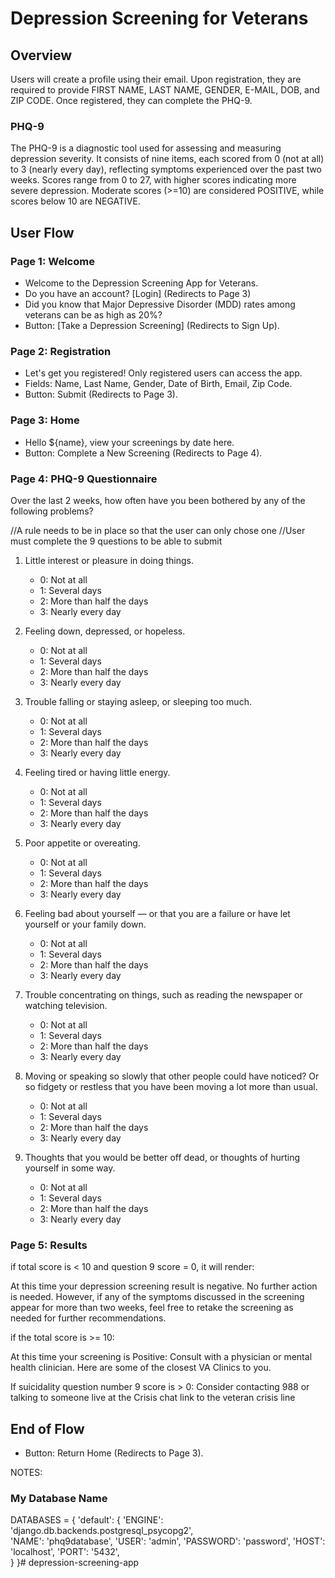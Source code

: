 # Depression Screening for Veterans

## Overview
Users will create a profile using their email. Upon registration, they are required to provide FIRST NAME, LAST NAME, GENDER, E-MAIL, DOB, and ZIP CODE. Once registered, they can complete the PHQ-9.

### PHQ-9
The PHQ-9 is a diagnostic tool used for assessing and measuring depression severity. It consists of nine items, each scored from 0 (not at all) to 3 (nearly every day), reflecting symptoms experienced over the past two weeks. Scores range from 0 to 27, with higher scores indicating more severe depression. Moderate scores (>=10) are considered POSITIVE, while scores below 10 are NEGATIVE.

## User Flow

### Page 1: Welcome
- Welcome to the Depression Screening App for Veterans.
- Do you have an account? [Login] (Redirects to Page 3)
- Did you know that Major Depressive Disorder (MDD) rates among veterans can be as high as 20%?
- Button: [Take a Depression Screening] (Redirects to Sign Up).

### Page 2: Registration
- Let's get you registered! Only registered users can access the app.
- Fields: Name, Last Name, Gender, Date of Birth, Email, Zip Code.
- Button: Submit (Redirects to Page 3).

### Page 3: Home
- Hello ${name}, view your screenings by date here.
- Button: Complete a New Screening (Redirects to Page 4).

### Page 4: PHQ-9 Questionnaire
Over the last 2 weeks, how often have you been bothered by any of the following problems?

//A rule needs to be in place so that the user can only chose one
//User must complete the 9 questions to be able to submit

1. Little interest or pleasure in doing things.
   - 0: Not at all
   - 1: Several days
   - 2: More than half the days
   - 3: Nearly every day

2. Feeling down, depressed, or hopeless.
   - 0: Not at all
   - 1: Several days
   - 2: More than half the days
   - 3: Nearly every day

3. Trouble falling or staying asleep, or sleeping too much.
   - 0: Not at all
   - 1: Several days
   - 2: More than half the days
   - 3: Nearly every day

4. Feeling tired or having little energy.
   - 0: Not at all
   - 1: Several days
   - 2: More than half the days
   - 3: Nearly every day

5. Poor appetite or overeating.
   - 0: Not at all
   - 1: Several days
   - 2: More than half the days
   - 3: Nearly every day

6. Feeling bad about yourself — or that you are a failure or have let yourself or your family down.
   - 0: Not at all
   - 1: Several days
   - 2: More than half the days
   - 3: Nearly every day

7. Trouble concentrating on things, such as reading the newspaper or watching television.
   - 0: Not at all
   - 1: Several days
   - 2: More than half the days
   - 3: Nearly every day

8. Moving or speaking so slowly that other people could have noticed? Or so fidgety or restless that you have been moving a lot more than usual.
   - 0: Not at all
   - 1: Several days
   - 2: More than half the days
   - 3: Nearly every day

9. Thoughts that you would be better off dead, or thoughts of hurting yourself in some way.
   - 0: Not at all
   - 1: Several days
   - 2: More than half the days
   - 3: Nearly every day


### Page 5: Results
if total score is < 10 and question 9 score = 0, it will render:

At this time your depression screening result is negative. No further action is needed. However, if any of the symptoms discussed in the screening appear for more than two weeks, feel free to retake the screening as needed for further recommendations. 

if the total score is >= 10:

At this time your screening is Positive:
Consult with a physician or mental health clinician. Here are some of the closest VA Clinics to you. 

If suicidality question number 9 score is > 0:
Consider contacting 988 or talking to someone live at the Crisis chat link to the veteran crisis line

## End of Flow
- Button: Return Home (Redirects to Page 3).

NOTES:

### My Database Name

DATABASES = {
    'default': {
        'ENGINE': 'django.db.backends.postgresql_psycopg2',  
        'NAME': 'phq9database', 
        'USER': 'admin', 
        'PASSWORD': 'password',
        'HOST': 'localhost', 
        'PORT': '5432',  
    }
}# depression-screening-app
